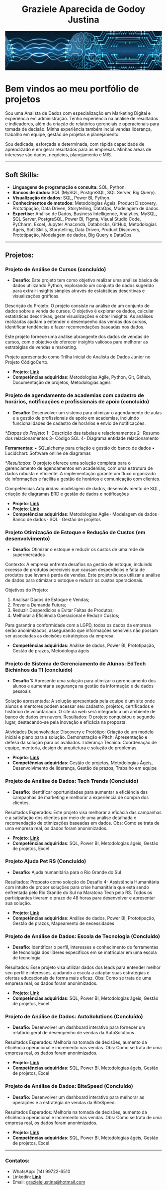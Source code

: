 <h1 align="center">Graziele Aparecida de Godoy Justina</h1>
<p align="center">
  <img src="1718327358821.jpeg" >
</p>

# Bem vindos ao meu portfólio de projetos

Sou uma Analista de Dados com especialização em Marketing Digital e experiência em administração. Tenho experiência na análise de resultados e indicadores, além da criação de relatórios gerenciais e operacionais para tomada de decisão. Minha experiência também inclui vendas liderança, trabalho em equipe, gestão de projetos e planejamento.

Sou dedicada, esforçada e determinada, com rápida capacidade de aprendizado e em gerar resultados para as empresas. Minhas áreas de interesse são dados, negócios, planejamento e MIS.

---

## Soft Skills:
* **Linguagens de programação e consulta:** SQL, Python.
* **Bancos de dados:** SQL (MySQL, PostgreSQL, SQL Server, Big Query).
* **Visualização de dados:** SQL, Power BI, Python.
* **Conhecimentos de metodos:** Metodologias Ágeis, Product Discovery, Prototipação, Data Driven, Storytelling, DataOps, Modelagem de dados.
* **Expertise:** Análise de Dados, Business Intelligence, Analytics, MySQL, SQL Server, PostgreSQL, Power BI, Figma, Visual Studio Code, PyCharm, Excel, Jupyter Anaconda, Databricks, GitHub, Metodologias Ágeis, Soft Skills, Storytelling, Data Driven, Product Discovery, Prototipação, Modelagem de dados, Big Query e DataOps.

---

## Projetos:

### Projeto de Análise de Cursos (concluído)
* **Desafio:** Este projeto tem como objetivo realizar uma análise básica de dados utilizando Python, explorando um conjunto de dados sugerido para extrair insights simples através de estatísticas descritivas e visualizações gráficas.

Descrição do Projeto: O projeto consiste na análise de um conjunto de dados sobre a venda de cursos. O objetivo é explorar os dados, calcular estatísticas descritivas, gerar visualizações e obter insights. As análises realizadas ajudam a entender o desempenho das vendas dos cursos, identificar tendências e fazer recomendações baseadas nos dados.

Este projeto fornece uma análise abrangente dos dados de vendas de cursos, com o objetivo de oferecer insights valiosos para melhorar as estratégias de vendas e marketing.

Projeto apresentado como Trilha Inicial de Analista de Dados Júnior no Projeto CódigoCerto.

* **Projeto**: [**Link**](https://github.com/grazielejustina/trilhacodigocerto)
* **Competências adquiridas**: Metodologias Agile, Python, Git, Github, Documentação de projetos, Metodologias ageis


### Projeto de agendamento de academias com cadastro de horários, notificações e profissionais de apoio (concluído)
* **Desafio:** Desenvolver um sistema para otimizar o agendamento de aulas e a gestão de profissionais de apoio em academias, incluindo funcionalidades de cadastro de horários e envio de notificações.

**Etapas do Projeto*:
1- Descrição das tabelas e relacionamentos
2- Resumo dos relacionamentos
3- Código SQL 
4- Diagrama entidade relacionamento

**Ferramentas**:
• SQLalchemy para criação e gestão do banco de dados
• Lucidchart: Software online de diagramas

**Resultados*: O projeto oferece uma solução completa para o gerenciamento de agendamentos em academias, com uma estrutura de dados robusta e eficiente. A implementação garante um fluxo organizado de informações e facilita a gestão de horários e comunicação com clientes.

Competências Adquiridas: modelagem de dados, desenvolvimento de SQL, criação de diagramas ERD e gestão de dados e notificações

* **Projeto**: [**Link**](https://github.com/RDS-Projects)
* **Projeto**: [**Link**](https://github.com/grazielejustina/projetoagendamentoacademias)
* **Competências adquiridas**: Metodologias Agile · Modelagem de dados · Banco de dados · SQL · Gestão de projetos

### Projeto Otimização de Estoque e Redução de Custos (em desenvolvimento)
* **Desafio:** Otimizar o estoque e reduzir os custos de uma rede de supermercados

Contexto: A empresa enfrenta desafios na gestão de estoque, incluindo excesso de produtos perecíveis que causam desperdícios e falta de produtos que levam à perda de vendas. Este projeto busca utilizar a análise de dados para otimizar o estoque e reduzir os custos operacionais.

Objetivos do Projeto: 
1. Analisar Dados de Estoque e Vendas;
2. Prever a Demanda Futura;
3. Reduzir Desperdícios e Evitar Faltas de Produtos;
4. Melhorar a Eficiência Operacional e Reduzir Custos;
   
Para garantir a conformidade com a LGPD, todos os dados da empresa serão anonimizados, assegurando que informações sensíveis não possam ser associadas as decisões estratégicas da empresa.
* **Competências adquiridas**: Análise de dados, Power BI, Prototipação, Gestão de prazos, Metodologia ágeis

### Projeto de Sistema de Gerenciamento de Alunos: EdTech Bichinhos da TI (concluído)
* **Desafio 1:** Apresente uma solução para otimizar o gerenciamento dos alunos e aumentar a segurança na gestão da informação e de dados pessoais
  
Solução apresentada: A solução apresentada pela equipe é um site onde alunos e mentores podem acessar seu cadastro, projetos, certificados e histórico de voluntariado. O site da web será integrado a um ambiente de banco de dados em nuvem.
Resultados: O projeto conquistou o segundo lugar, destacando-se pela inovação e eficácia na proposta.

Atividades Desenvolvidas:
Discovery e Protótipo: Criação de um modelo inicial e plano para a solução.
Demonstração e Pitch: Apresentação e defesa da solução para os avaliados.
Liderança Técnica: Coordenação de equipe, mentoria, design de arquitetura e solução de problemas.

* **Projeto**: [**Link**](https://github.com/grazielejustina/ProjetoSistemagerenciamentoAlunos)
* **Competências adquiridas**: Gestão de projetos, Metodologias Ágeis, Desenvolvimento de liderança, Gestão de prazos, Trabalho em equipe

### Projeto de Análise de Dados: Tech Trends (Concluído)
* **Desafio:**   identificar oportunidades para aumentar a eficiência das campanhas de marketing e melhorar a experiência de compra dos clientes.
  
Resultados Esperados: Este projeto visa melhorar a eficácia das campanhas e a satisfação dos clientes por meio de uma análise detalhada e recomendação de otimizações baseadas em dados.
Obs: Como se trata de uma empresa real, os dados foram anonimizados.
* **Projeto**: [**Link**](https://github.com/grazielejustina/ProjetoTechTrends)
* **Competências adquiridas**: SQL, Power BI, Metodologias ágeis, Gestão de projetos, Excel

### Projeto Ajuda Pet RS (Concluído)
* **Desafio:** Ajuda humanitária para o Rio Grande do Sul
  
Resultados: Proposto como solução do Desafio 4- Assistência Humanitária com intuito de propor soluções para crise humanitária que está sendo enfrentada pelo Rio Grande do Sul na Maratona Tech pelo RS. Todos os participantes tiveram o prazo de 48 horas para desenvolver e apresentar sua solução.

* **Projeto**: [**Link**](https://github.com/grazielejustina/Projeto-Ajuda-Pet-RS)
* **Competências adquiridas**: Análise de dados, Power BI, Prototipação, Gestão de prazos, Mapeamento de necessidades

### Projeto de Análise de Dados: Escola de Tecnologia (Concluído)
* **Desafio:**  Identificar o perfil, interesses e conhecimento de ferramentas de tecnologia dos líderes específicos em se matricular em uma escola de tecnologia.
  
Resultados: Esse projeto visa utilizar dados dos leads para entender melhor seu perfil e interesses, ajudando a escola a adaptar suas estratégias e ofertas educacionais de forma mais eficaz.
Obs: Como se trata de uma empresa real, os dados foram anonimizados.
* **Projeto**: [**Link**](https://github.com/grazielejustina/ProjetoEscoladeTecnologia)
* **Competências adquiridas**: SQL, Power BI, Metodologias ágeis, Gestão de projetos, Excel

### Projeto de Análise de Dados: AutoSolutions (Concluído)
* **Desafio:** Desenvolver um dashboard interativo para fornecer um relatório geral de desempenho de vendas da AutoSolutions.
  
Resultados Esperados: Melhoria na tomada de decisões, aumento da eficiência operacional e incremento nas vendas.
Obs: Como se trata de uma empresa real, os dados foram anonimizados.
* **Projeto**: [**Link**](https://github.com/grazielejustina/ProjetoAutoSolutions)
* **Competências adquiridas**: SQL, Power BI, Metodologias ágeis, Gestão de projetos, Excel

### Projeto de Análise de Dados: BiteSpeed (Concluído)
* **Desafio:** Desenvolver um dashboard interativo para melhorar as operações e a estratégia de vendas da BiteSpeed.
  
Resultados Esperados: Melhoria na tomada de decisões, aumento da eficiência operacional e incremento nas vendas.
Obs: Como se trata de uma empresa real, os dados foram anonimizados.
* **Projeto**: [**Link**](https://github.com/grazielejustina/ProjetoBiteSpeed)
* **Competências adquiridas**: SQL, Power BI, Metodologias ágeis, Gestão de projetos, Excel
  
---

### Contatos:

* WhatsApp: (14) 99722-6510
* Linkedin: [**Link**](https://www.linkedin.com/in/grazielejustina/)
* Email: grazielejustina@hotmail.com
